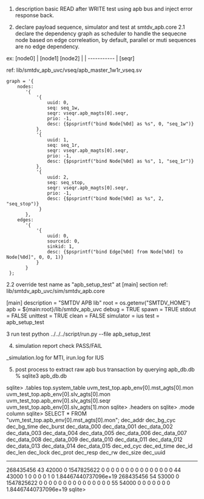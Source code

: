 1. description
basic READ after WRITE test using apb bus and inject error response back.

2. declare payload sequence, simulator and test at smtdv_apb.core
2.1 declare the dependency graph as scheduler to handle the sequecne node based on edge correleation,
by default, parallel or muti sequences are no edge dependency.

ex:
  [node0]
     |
  [node1]   [node2]
     |         |
     -----------
          |
        [seqr]

ref: lib/smtdv_apb_uvc/vseq/apb_master_1w1r_vseq.sv

    graph = '{
        nodes:
           '{
               '{
                   uuid: 0,
                   seq: seq_1w,
                   seqr: vseqr.apb_magts[0].seqr,
                   prio: -1,
                   desc: {$psprintf("bind Node[%0d] as %s", 0, "seq_1w")}
               },
               '{
                   uuid: 1,
                   seq: seq_1r,
                   seqr: vseqr.apb_magts[0].seqr,
                   prio: -1,
                   desc: {$psprintf("bind Node[%0d] as %s", 1, "seq_1r")}
               },
               '{
                   uuid: 2,
                   seq: seq_stop,
                   seqr: vseqr.apb_magts[0].seqr,
                   prio: -1,
                   desc: {$psprintf("bind Node[%0d] as %s", 2, "seq_stop")}
                }
           },
        edges:
           '{
               '{
                   uuid: 0,
                   sourceid: 0,
                   sinkid: 1,
                   desc: {$psprintf("bind Edge[%0d] from Node[%0d] to Node[%0d]", 0, 0, 1)}
               }
           }
     };

2.2
override test name as "apb_setup_test" at [main] section
ref: lib/smtdv_apb_uvc/sim/smtdv_apb.core

[main]
description = "SMTDV APB lib"
root = os.getenv("SMTDV_HOME")
apb = ${main:root}/lib/smtdv_apb_uvc
debug = TRUE
spawn = TRUE
stdout = FALSE
unittest = TRUE
clean = FALSE
simulator = ius
test = apb_setup_test

3 run test
python ../../../script/run.py --file apb_setup_test

4. simulation report
check PASS/FAIL

_simulation.log for MTI,
irun.log for IUS

5. post process
to extract raw apb bus transaction by querying apb_db.db
% sqlite3 apb_db.db

sqlite> .tables
top.system_table
uvm_test_top.apb_env[0].mst_agts[0].mon
uvm_test_top.apb_env[0].slv_agts[0].mon
uvm_test_top.apb_env[0].slv_agts[0].seqr
uvm_test_top.apb_env[0].slv_agts[1].mon
sqlite> .headers on
sqlite> .mode column
sqlite> SELECT * FROM "uvm_test_top.apb_env[0].mst_agts[0].mon";
dec_addr    dec_bg_cyc  dec_bg_time  dec_burst   dec_data_000  dec_data_001  dec_data_002  dec_data_003  dec_data_004  dec_data_005  dec_data_006  dec_data_007  dec_data_008  dec_data_009  dec_data_010  dec_data_011  dec_data_012  dec_data_013  dec_data_014  dec_data_015  dec_ed_cyc  dec_ed_time  dec_id      dec_len     dec_lock    dec_prot    dec_resp    dec_rw      dec_size    dec_uuid
----------  ----------  -----------  ----------  ------------  ------------  ------------  ------------  ------------  ------------  ------------  ------------  ------------  ------------  ------------  ------------  ------------  ------------  ------------  ------------  ----------  -----------  ----------  ----------  ----------  ----------  ----------  ----------  ----------  --------------------
268435456   43          42000        0           1547825622    0             0             0             0             0             0             0             0             0             0             0             0             0             0             0             44          43000        1           0           0           0           0           1           0           1.84467440737096e+19
268435456   54          53000        0           1547825622    0             0             0             0             0             0             0             0             0             0             0             0             0             0             0             55          54000        0           0           0           0           0           0           0           1.84467440737096e+19
sqlite>



